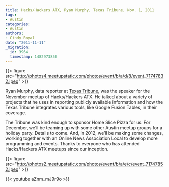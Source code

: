 ```yaml
---
title: Hacks/Hackers ATX, Ryan Murphy, Texas Tribune, Nov. 1, 2011
tags:
- Austin
categories:
- Austin
authors:
- Cindy Royal
date: "2011-11-11"
_migration:
  id: 3964
  timestamp: 1482973856
---
```


{{< figure src="http://photos4.meetupstatic.com/photos/event/b/a/d/8/event_71747832.jpeg" >}}

Ryan Murphy, data reporter at [Texas Tribune][1], was the speaker for the November meetup of Hacks/Hackers ATX. He talked about a variety of projects that he uses in reporting publicly available information and how the Texas Tribune integrates various tools, like Google Fusion Tables, in their coverage.

The Tribune was kind enough to sponsor Home Slice Pizza for us. For December, we&#8217;ll be teaming up with some other Austin meetup groups for a holiday party. Details to come. And, in 2012, we&#8217;ll be making some changes, working together with an Online News Association Local to develop more programming and events. Thanks to everyone who has attended Hacks/Hackers ATX meetups since our inception.

{{< figure src="http://photos2.meetupstatic.com/photos/event/b/a/e/c/event_71747852.jpeg" >}}

{{< youtube aZnm_mJ9r9o >}}

 [1]: http://texastribune.org
